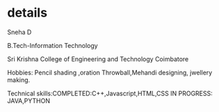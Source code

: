 # details
Sneha D

B.Tech-Information Technology

Sri Krishna College of Engineering and Technology
Coimbatore

Hobbies:
Pencil shading ,oration
Throwball,Mehandi designing,
jwellery making.

Technical skills:COMPLETED:C++,Javascript,HTML,CSS
IN PROGRESS: JAVA,PYTHON


